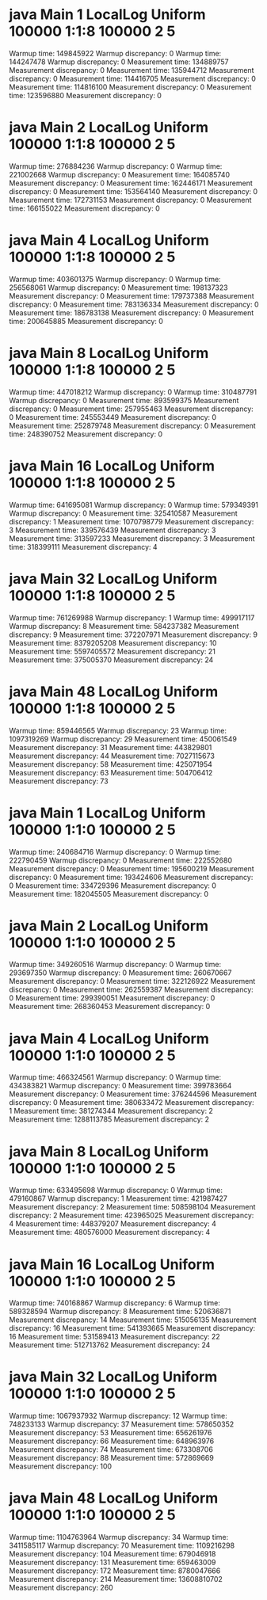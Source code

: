 # java Main 1 LocalLog Uniform 100000 1:1:8 100000 2 5
Warmup time: 149845922
Warmup discrepancy: 0
Warmup time: 144247478
Warmup discrepancy: 0
Measurement time: 134889757
Measurement discrepancy: 0
Measurement time: 135944712
Measurement discrepancy: 0
Measurement time: 114416705
Measurement discrepancy: 0
Measurement time: 114816100
Measurement discrepancy: 0
Measurement time: 123596880
Measurement discrepancy: 0

# java Main 2 LocalLog Uniform 100000 1:1:8 100000 2 5
Warmup time: 276884236
Warmup discrepancy: 0
Warmup time: 221002668
Warmup discrepancy: 0
Measurement time: 164085740
Measurement discrepancy: 0
Measurement time: 162446171
Measurement discrepancy: 0
Measurement time: 153564140
Measurement discrepancy: 0
Measurement time: 172731153
Measurement discrepancy: 0
Measurement time: 166155022
Measurement discrepancy: 0

# java Main 4 LocalLog Uniform 100000 1:1:8 100000 2 5
Warmup time: 403601375
Warmup discrepancy: 0
Warmup time: 256568061
Warmup discrepancy: 0
Measurement time: 198137323
Measurement discrepancy: 0
Measurement time: 179737388
Measurement discrepancy: 0
Measurement time: 783136334
Measurement discrepancy: 0
Measurement time: 186783138
Measurement discrepancy: 0
Measurement time: 200645885
Measurement discrepancy: 0

# java Main 8 LocalLog Uniform 100000 1:1:8 100000 2 5
Warmup time: 447018212
Warmup discrepancy: 0
Warmup time: 310487791
Warmup discrepancy: 0
Measurement time: 893599375
Measurement discrepancy: 0
Measurement time: 257955463
Measurement discrepancy: 0
Measurement time: 245553449
Measurement discrepancy: 0
Measurement time: 252879748
Measurement discrepancy: 0
Measurement time: 248390752
Measurement discrepancy: 0

# java Main 16 LocalLog Uniform 100000 1:1:8 100000 2 5
Warmup time: 641695081
Warmup discrepancy: 0
Warmup time: 579349391
Warmup discrepancy: 0
Measurement time: 325410587
Measurement discrepancy: 1
Measurement time: 1070798779
Measurement discrepancy: 3
Measurement time: 339576439
Measurement discrepancy: 3
Measurement time: 313597233
Measurement discrepancy: 3
Measurement time: 318399111
Measurement discrepancy: 4

# java Main 32 LocalLog Uniform 100000 1:1:8 100000 2 5
Warmup time: 761269988
Warmup discrepancy: 1
Warmup time: 499917117
Warmup discrepancy: 8
Measurement time: 584237382
Measurement discrepancy: 9
Measurement time: 372207971
Measurement discrepancy: 9
Measurement time: 8379205208
Measurement discrepancy: 10
Measurement time: 5597405572
Measurement discrepancy: 21
Measurement time: 375005370
Measurement discrepancy: 24

# java Main 48 LocalLog Uniform 100000 1:1:8 100000 2 5
Warmup time: 859446565
Warmup discrepancy: 23
Warmup time: 1097319269
Warmup discrepancy: 29
Measurement time: 450061549
Measurement discrepancy: 31
Measurement time: 443829801
Measurement discrepancy: 44
Measurement time: 7027115673
Measurement discrepancy: 58
Measurement time: 425071954
Measurement discrepancy: 63
Measurement time: 504706412
Measurement discrepancy: 73

# java Main 1 LocalLog Uniform 100000 1:1:0 100000 2 5
Warmup time: 240684716
Warmup discrepancy: 0
Warmup time: 222790459
Warmup discrepancy: 0
Measurement time: 222552680
Measurement discrepancy: 0
Measurement time: 195600219
Measurement discrepancy: 0
Measurement time: 193424606
Measurement discrepancy: 0
Measurement time: 334729396
Measurement discrepancy: 0
Measurement time: 182045505
Measurement discrepancy: 0

# java Main 2 LocalLog Uniform 100000 1:1:0 100000 2 5
Warmup time: 349260516
Warmup discrepancy: 0
Warmup time: 293697350
Warmup discrepancy: 0
Measurement time: 260670667
Measurement discrepancy: 0
Measurement time: 322126922
Measurement discrepancy: 0
Measurement time: 262559387
Measurement discrepancy: 0
Measurement time: 299390051
Measurement discrepancy: 0
Measurement time: 268360453
Measurement discrepancy: 0

# java Main 4 LocalLog Uniform 100000 1:1:0 100000 2 5
Warmup time: 466324561
Warmup discrepancy: 0
Warmup time: 434383821
Warmup discrepancy: 0
Measurement time: 399783664
Measurement discrepancy: 0
Measurement time: 376244596
Measurement discrepancy: 0
Measurement time: 380633472
Measurement discrepancy: 1
Measurement time: 381274344
Measurement discrepancy: 2
Measurement time: 1288113785
Measurement discrepancy: 2

# java Main 8 LocalLog Uniform 100000 1:1:0 100000 2 5
Warmup time: 633495698
Warmup discrepancy: 0
Warmup time: 479160867
Warmup discrepancy: 1
Measurement time: 421987427
Measurement discrepancy: 2
Measurement time: 508598104
Measurement discrepancy: 2
Measurement time: 423965025
Measurement discrepancy: 4
Measurement time: 448379207
Measurement discrepancy: 4
Measurement time: 480576000
Measurement discrepancy: 4

# java Main 16 LocalLog Uniform 100000 1:1:0 100000 2 5
Warmup time: 740168867
Warmup discrepancy: 6
Warmup time: 589328594
Warmup discrepancy: 8
Measurement time: 520636871
Measurement discrepancy: 14
Measurement time: 515056135
Measurement discrepancy: 16
Measurement time: 541393665
Measurement discrepancy: 16
Measurement time: 531589413
Measurement discrepancy: 22
Measurement time: 512713762
Measurement discrepancy: 24

# java Main 32 LocalLog Uniform 100000 1:1:0 100000 2 5
Warmup time: 1067937932
Warmup discrepancy: 12
Warmup time: 748233133
Warmup discrepancy: 37
Measurement time: 578650352
Measurement discrepancy: 53
Measurement time: 656261976
Measurement discrepancy: 66
Measurement time: 648963976
Measurement discrepancy: 74
Measurement time: 673308706
Measurement discrepancy: 88
Measurement time: 572869669
Measurement discrepancy: 100

# java Main 48 LocalLog Uniform 100000 1:1:0 100000 2 5
Warmup time: 1104763964
Warmup discrepancy: 34
Warmup time: 3411585117
Warmup discrepancy: 70
Measurement time: 1109216298
Measurement discrepancy: 104
Measurement time: 679046918
Measurement discrepancy: 131
Measurement time: 659463009
Measurement discrepancy: 172
Measurement time: 8780047666
Measurement discrepancy: 214
Measurement time: 13608810702
Measurement discrepancy: 260
